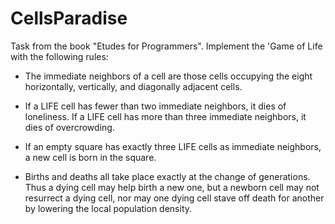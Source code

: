 # CellsParadise

Task from the book "Etudes for Programmers". Implement the 'Game of Life with the following rules:

- The immediate neighbors of a cell are those cells occupying the eight horizontally, vertically, and diagonally adjacent cells.

- If a LIFE cell has fewer than two immediate neighbors, it dies of loneliness. If a LIFE cell has more than three immediate neighbors, it dies of overcrowding.

- If an empty square has exactly three LIFE cells as immediate neighbors, a new cell is born in the square.

- Births and deaths all take place exactly at the change of generations. Thus a dying cell may help birth a new one, but a newborn cell may not resurrect a dying cell, nor may one dying cell stave off death for another by lowering the local population density.
